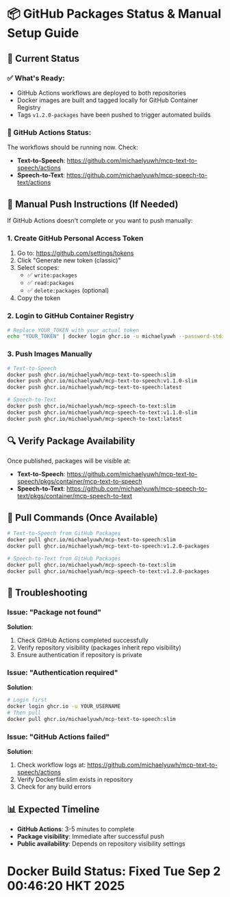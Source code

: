 # 📦 GitHub Packages Status & Manual Setup Guide

## 🎯 Current Status

### ✅ What's Ready:
- GitHub Actions workflows are deployed to both repositories
- Docker images are built and tagged locally for GitHub Container Registry
- Tags `v1.2.0-packages` have been pushed to trigger automated builds

### 🔄 GitHub Actions Status:
The workflows should be running now. Check:
- **Text-to-Speech**: https://github.com/michaelyuwh/mcp-text-to-speech/actions
- **Speech-to-Text**: https://github.com/michaelyuwh/mcp-speech-to-text/actions

## 🚀 Manual Push Instructions (If Needed)

If GitHub Actions doesn't complete or you want to push manually:

### 1. Create GitHub Personal Access Token
1. Go to: https://github.com/settings/tokens
2. Click "Generate new token (classic)"
3. Select scopes:
   - ✅ `write:packages`
   - ✅ `read:packages`
   - ✅ `delete:packages` (optional)
4. Copy the token

### 2. Login to GitHub Container Registry
```bash
# Replace YOUR_TOKEN with your actual token
echo "YOUR_TOKEN" | docker login ghcr.io -u michaelyuwh --password-stdin
```

### 3. Push Images Manually
```bash
# Text-to-Speech
docker push ghcr.io/michaelyuwh/mcp-text-to-speech:slim
docker push ghcr.io/michaelyuwh/mcp-text-to-speech:v1.1.0-slim
docker push ghcr.io/michaelyuwh/mcp-text-to-speech:latest

# Speech-to-Text  
docker push ghcr.io/michaelyuwh/mcp-speech-to-text:slim
docker push ghcr.io/michaelyuwh/mcp-speech-to-text:v1.1.0-slim
docker push ghcr.io/michaelyuwh/mcp-speech-to-text:latest
```

## 🔍 Verify Package Availability

Once published, packages will be visible at:
- **Text-to-Speech**: https://github.com/michaelyuwh/mcp-text-to-speech/pkgs/container/mcp-text-to-speech
- **Speech-to-Text**: https://github.com/michaelyuwh/mcp-speech-to-text/pkgs/container/mcp-speech-to-text

## 🎯 Pull Commands (Once Available)

```bash
# Text-to-Speech from GitHub Packages
docker pull ghcr.io/michaelyuwh/mcp-text-to-speech:slim
docker pull ghcr.io/michaelyuwh/mcp-text-to-speech:v1.2.0-packages

# Speech-to-Text from GitHub Packages
docker pull ghcr.io/michaelyuwh/mcp-speech-to-text:slim  
docker pull ghcr.io/michaelyuwh/mcp-speech-to-text:v1.2.0-packages
```

## 🔧 Troubleshooting

### Issue: "Package not found"
**Solution**: 
1. Check GitHub Actions completed successfully
2. Verify repository visibility (packages inherit repo visibility)
3. Ensure authentication if repository is private

### Issue: "Authentication required"  
**Solution**:
```bash
# Login first
docker login ghcr.io -u YOUR_USERNAME
# Then pull
docker pull ghcr.io/michaelyuwh/mcp-text-to-speech:slim
```

### Issue: "GitHub Actions failed"
**Solution**:
1. Check workflow logs at: https://github.com/michaelyuwh/mcp-text-to-speech/actions
2. Verify Dockerfile.slim exists in repository
3. Check for any build errors

## 📊 Expected Timeline
- **GitHub Actions**: 3-5 minutes to complete
- **Package visibility**: Immediate after successful push
- **Public availability**: Depends on repository visibility settings
# Docker Build Status: Fixed Tue Sep  2 00:46:20 HKT 2025
